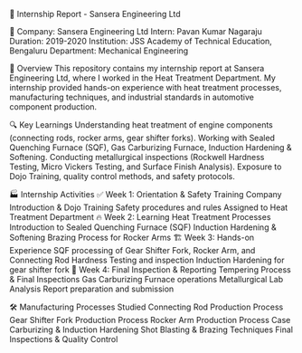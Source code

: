 📄 Internship Report - Sansera Engineering Ltd

🏢 Company: Sansera Engineering Ltd
Intern: Pavan Kumar Nagaraju
Duration: 2019-2020
Institution: JSS Academy of Technical Education, Bengaluru
Department: Mechanical Engineering

📌 Overview
This repository contains my internship report at Sansera Engineering Ltd, where I worked in the Heat Treatment Department. My internship provided hands-on experience with heat treatment processes, manufacturing techniques, and industrial standards in automotive component production.

🔍 Key Learnings
Understanding heat treatment of engine components (connecting rods, rocker arms, gear shifter forks).
Working with Sealed Quenching Furnace (SQF), Gas Carburizing Furnace, Induction Hardening & Softening.
Conducting metallurgical inspections (Rockwell Hardness Testing, Micro Vickers Testing, and Surface Finish Analysis).
Exposure to Dojo Training, quality control methods, and safety protocols.

🏭 Internship Activities
✅ Week 1: 
Orientation & Safety Training
Company Introduction & Dojo Training
Safety procedures and rules
Assigned to Heat Treatment Department
🔥 Week 2: 
Learning Heat Treatment Processes
Introduction to Sealed Quenching Furnace (SQF)
Induction Hardening & Softening
Brazing Process for Rocker Arms
🏗 Week 3:
Hands-on Experience
SQF processing of Gear Shifter Fork, Rocker Arm, and Connecting Rod
Hardness Testing and inspection
Induction Hardening for gear shifter fork
🏁 Week 4:
Final Inspection & Reporting
Tempering Process & Final Inspections
Gas Carburizing Furnace operations
Metallurgical Lab Analysis
Report preparation and submission

🛠 Manufacturing Processes Studied
Connecting Rod Production Process
Gear Shifter Fork Production Process
Rocker Arm Production Process
Case Carburizing & Induction Hardening
Shot Blasting & Brazing Techniques
Final Inspections & Quality Control
